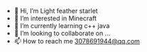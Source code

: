 - 👋 Hi, I’m Light feather starlet
- 👀 I’m interested in Minecraft
- 🌱 I’m currently learning c++ java
- 💞️ I’m looking to collaborate on ...
- 📫 How to reach me 3078691944@qq.com

<!---
zhumu2003/zhumu2003 is a ✨ special ✨ repository because its `README.md` (this file) appears on your GitHub profile.
You can click the Preview link to take a look at your changes.
--->
